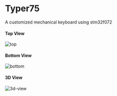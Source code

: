 # Typer75
A customized mechanical keyboard using stm32f072

#### Top VIew

![top](C:\Users\zhaoyou\Documents\GitHub\Typer75\imgs\top.png)



#### Bottom View

![bottom](C:\Users\zhaoyou\Documents\GitHub\Typer75\imgs\bottom.png)

#### 3D View

![3d-view](C:\Users\zhaoyou\Documents\GitHub\Typer75\imgs\3d-view.png)